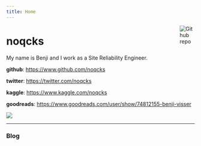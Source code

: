 ```yaml
---
title: Home
---
```


[<img src="https://github.com/goodroot/hugo-classic/raw/master/images/partywizard.gif" style="max-width:8%;min-width:40px;float:right;" alt="Github repo"/>](https://github.com/noqcks)

# noqcks

My name is Benji and I work as a Site Reliability Engineer.

<p><b>github</b>: <a href="https://www.github.com/noqcks">https://www.github.com/noqcks</a></p>
<p><b>twitter</b>: <a href="https://twitter.com/noqcks">https://twitter.com/noqcks</a></p>
<p><b>kaggle</b>: <a href="https://www.kaggle.com/noqcks">https://www.kaggle.com/noqcks</a></p>
<p><b>goodreads</b>: <a href="https://www.goodreads.com/user/show/74812155-benji-visser">https://www.goodreads.com/user/show/74812155-benji-visser</a></p>

<img src="img/main.jpg" style="max-width:60%;min-width:40px;text-align:left;">

<hr/>

### Blog
